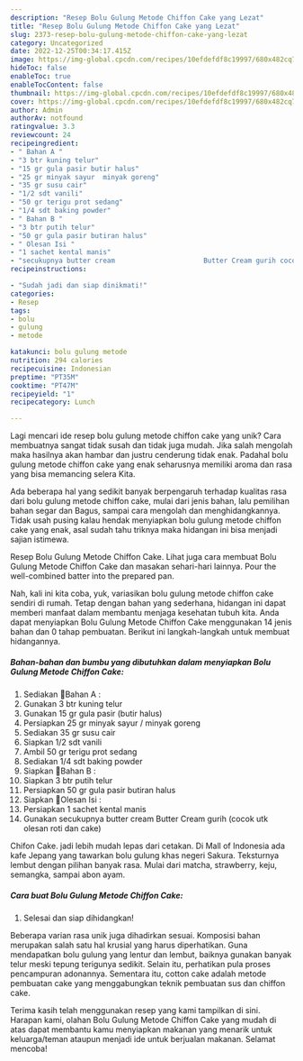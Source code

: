 ```yaml
---
description: "Resep Bolu Gulung Metode Chiffon Cake yang Lezat"
title: "Resep Bolu Gulung Metode Chiffon Cake yang Lezat"
slug: 2373-resep-bolu-gulung-metode-chiffon-cake-yang-lezat
category: Uncategorized
date: 2022-12-25T00:34:17.415Z
image: https://img-global.cpcdn.com/recipes/10efdefdf8c19997/680x482cq70/bolu-gulung-metode-chiffon-cake-foto-resep-utama.jpg
hideToc: false
enableToc: true
enableTocContent: false
thumbnail: https://img-global.cpcdn.com/recipes/10efdefdf8c19997/680x482cq70/bolu-gulung-metode-chiffon-cake-foto-resep-utama.jpg
cover: https://img-global.cpcdn.com/recipes/10efdefdf8c19997/680x482cq70/bolu-gulung-metode-chiffon-cake-foto-resep-utama.jpg
author: Admin
authorAv: notfound
ratingvalue: 3.3
reviewcount: 24
recipeingredient:
- " Bahan A "
- "3 btr kuning telur"
- "15 gr gula pasir butir halus"
- "25 gr minyak sayur  minyak goreng"
- "35 gr susu cair"
- "1/2 sdt vanili"
- "50 gr terigu prot sedang"
- "1/4 sdt baking powder"
- " Bahan B "
- "3 btr putih telur"
- "50 gr gula pasir butiran halus"
- " Olesan Isi "
- "1 sachet kental manis"
- "secukupnya butter cream                      Butter Cream gurih cocok utk olesan roti dan cake"
recipeinstructions:

- "Sudah jadi dan siap dinikmati!"
categories:
- Resep
tags:
- bolu
- gulung
- metode

katakunci: bolu gulung metode 
nutrition: 294 calories
recipecuisine: Indonesian
preptime: "PT35M"
cooktime: "PT47M"
recipeyield: "1"
recipecategory: Lunch

---
```





Lagi mencari ide resep bolu gulung metode chiffon cake yang unik? Cara membuatnya sangat tidak susah dan tidak juga mudah. Jika salah mengolah maka hasilnya akan hambar dan justru cenderung tidak enak. Padahal bolu gulung metode chiffon cake yang enak seharusnya memiliki aroma dan rasa yang bisa memancing selera Kita.





Ada beberapa hal yang sedikit banyak berpengaruh terhadap kualitas rasa dari bolu gulung metode chiffon cake, mulai dari jenis bahan, lalu pemilihan bahan segar dan Bagus, sampai cara mengolah dan menghidangkannya. Tidak usah pusing kalau hendak menyiapkan bolu gulung metode chiffon cake yang enak,      asal sudah tahu triknya maka hidangan ini bisa menjadi sajian istimewa.














Resep Bolu Gulung Metode Chiffon Cake. Lihat juga cara membuat Bolu Gulung Metode Chiffon Cake dan masakan sehari-hari lainnya. Pour the well-combined batter into the prepared pan.






Nah, kali ini kita coba, yuk, variasikan bolu gulung metode chiffon cake sendiri di rumah. Tetap dengan bahan yang sederhana, hidangan ini dapat memberi manfaat dalam membantu menjaga kesehatan tubuh kita. Anda dapat menyiapkan Bolu Gulung Metode Chiffon Cake menggunakan 14 jenis bahan dan 0 tahap pembuatan. Berikut ini langkah-langkah untuk membuat hidangannya.

<!--inarticleads1-->

##### Bahan-bahan dan bumbu yang dibutuhkan dalam menyiapkan Bolu Gulung Metode Chiffon Cake:

1. Sediakan  🍳Bahan A :
1. Gunakan 3 btr kuning telur
1. Gunakan 15 gr gula pasir (butir halus)
1. Persiapkan 25 gr minyak sayur / minyak goreng
1. Sediakan 35 gr susu cair
1. Siapkan 1/2 sdt vanili
1. Ambil 50 gr terigu prot sedang
1. Sediakan 1/4 sdt baking powder
1. Siapkan  🍳Bahan B :
1. Siapkan 3 btr putih telur
1. Persiapkan 50 gr gula pasir butiran halus
1. Siapkan  🍳Olesan Isi :
1. Persiapkan 1 sachet kental manis
1. Gunakan secukupnya butter cream                      Butter Cream gurih (cocok utk olesan roti dan cake)


Chifon Cake. jadi lebih mudah lepas dari cetakan. Di Mall of Indonesia ada kafe Jepang yang tawarkan bolu gulung khas negeri Sakura. Teksturnya lembut dengan pilihan banyak rasa. Mulai dari matcha, strawberry, keju, semangka, sampai abon ayam. 

<!--inarticleads2-->

##### Cara buat Bolu Gulung Metode Chiffon Cake:


1. Selesai dan siap dihidangkan!

Beberapa varian rasa unik juga dihadirkan sesuai. Komposisi bahan merupakan salah satu hal krusial yang harus diperhatikan. Guna mendapatkan bolu gulung yang lentur dan lembut, baiknya gunakan banyak telur meski tepung terigunya sedikit. Selain itu, perhatikan pula proses pencampuran adonannya. Sementara itu, cotton cake adalah metode pembuatan cake yang menggabungkan teknik pembuatan sus dan chiffon cake. 

Terima kasih telah menggunakan resep yang kami tampilkan di sini. Harapan kami, olahan Bolu Gulung Metode Chiffon Cake yang mudah di atas dapat membantu kamu menyiapkan makanan yang menarik untuk keluarga/teman ataupun menjadi ide untuk berjualan makanan. Selamat mencoba!
